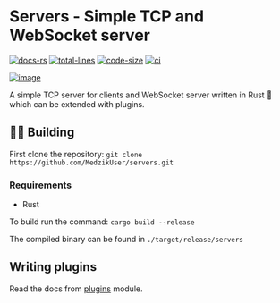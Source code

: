 # Servers - Simple TCP and WebSocket server

[docs-rs]: https://img.shields.io/badge/docs.rs-66c2a5?style=for-the-badge&labelColor=555555&logo=docs.rs
[total-lines]: https://img.shields.io/tokei/lines/github/MedzikUser/servers?style=for-the-badge&logo=github&color=fede00
[code-size]: https://img.shields.io/github/languages/code-size/MedzikUser/servers?style=for-the-badge&color=c8df52&logo=github
[ci]: https://img.shields.io/github/workflow/status/MedzikUser/servers/Rust/main?style=for-the-badge
[image]:https://socialify.git.ci/MedzikUser/servers/image?description=1&font=KoHo&language=1&owner=1&pattern=Circuit%20Board&theme=Light

[![docs-rs]](https://servers.medzik.xyz)
[![total-lines]](https://github.com/MedzikUser/servers)
[![code-size]](https://github.com/MedzikUser/servers)
[![ci]](https://github.com/MedzikUser/servers/actions/workflows/build.yml)

[![image]](https://github.com/MedzikUser/servers)

A simple TCP server for clients and WebSocket server written in Rust 🦀 which can be extended with plugins.

## 👨‍💻 Building

First clone the repository: `git clone https://github.com/MedzikUser/servers.git`

### Requirements
- Rust

To build run the command: `cargo build --release`

The compiled binary can be found in `./target/release/servers`

## Writing plugins

Read the docs from [plugins](https://servers.medzik.xyz/servers/plugins) module.
